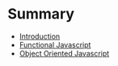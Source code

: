 # Summary

* [Introduction](introduction.md)
* [Functional Javascript](functional/readme.md)
* [Object Oriented Javascript](oojs/readme.md)

